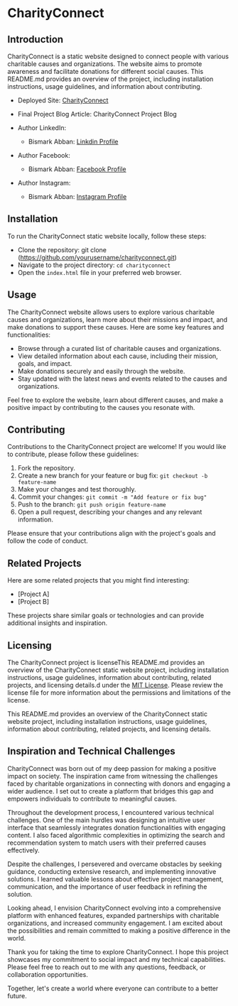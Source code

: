 # CharityConnect

## Introduction

CharityConnect is a static website designed to connect people with various charitable causes and organizations. The website aims to promote awareness and facilitate donations for different social causes. This README.md provides an overview of the project, including installation instructions, usage guidelines, and information about contributing.

   * Deployed Site: [CharityConnect](https://redemption19.github.io/CharityConnect-portfolio/)
   * Final Project Blog Article: CharityConnect Project Blog
   * Author LinkedIn:
        * Bismark Abban: [Linkdin Profile](https://www.linkedin.com/in/bismark-abban-256055193/)
        
   * Author Facebook:
        * Bismark Abban: [Facebook Profile](https://web.facebook.com/bismark.abban.58511/)
        
   * Author Instagram:
        * Bismark Abban: [Instagram Profile](https://www.instagram.com/bismark.abban/)

        
## Installation

To run the CharityConnect static website locally, follow these steps:

  * Clone the repository: git clone (https://github.com/yourusername/charityconnect.git)
  * Navigate to the project directory: `cd charityconnect`
  * Open the `index.html` file in your preferred web browser.

## Usage

The CharityConnect website allows users to explore various charitable causes and organizations, learn more about their missions and impact, and make donations to support these causes. Here are some key features and functionalities:

  * Browse through a curated list of charitable causes and organizations.
  * View detailed information about each cause, including their mission, goals, and impact.
  * Make donations securely and easily through the website.
  * Stay updated with the latest news and events related to the causes and organizations.

Feel free to explore the website, learn about different causes, and make a positive impact by contributing to the causes you resonate with.

## Contributing

Contributions to the CharityConnect project are welcome! If you would like to contribute, please follow these guidelines:

  1. Fork the repository.
  2. Create a new branch for your feature or bug fix: `git checkout -b feature-name`
  3. Make your changes and test thoroughly.
  4. Commit your changes: `git commit -m "Add feature or fix bug"`
  5. Push to the branch: `git push origin feature-name`
  6. Open a pull request, describing your changes and any relevant information.

Please ensure that your contributions align with the project's goals and follow the code of conduct.

## Related Projects

Here are some related projects that you might find interesting:

  * [Project A]
  * [Project B]

These projects share similar goals or technologies and can provide additional insights and inspiration.

## Licensing

The CharityConnect project is licenseThis README.md provides an overview of the CharityConnect static website project, including installation instructions, usage guidelines, information about contributing, related projects, and licensing details.d under the [MIT License](https://opensource.org/license/mit/). Please review the license file for more information about the permissions and limitations of the license.

This README.md provides an overview of the CharityConnect static website project, including installation instructions, usage guidelines, information about contributing, related projects, and licensing details.

## Inspiration and Technical Challenges

CharityConnect was born out of my deep passion for making a positive impact on society. The inspiration came from witnessing the challenges faced by charitable organizations in connecting with donors and engaging a wider audience. I set out to create a platform that bridges this gap and empowers individuals to contribute to meaningful causes.

Throughout the development process, I encountered various technical challenges. One of the main hurdles was designing an intuitive user interface that seamlessly integrates donation functionalities with engaging content. I also faced algorithmic complexities in optimizing the search and recommendation system to match users with their preferred causes effectively.

Despite the challenges, I persevered and overcame obstacles by seeking guidance, conducting extensive research, and implementing innovative solutions. I learned valuable lessons about effective project management, communication, and the importance of user feedback in refining the solution.

Looking ahead, I envision CharityConnect evolving into a comprehensive platform with enhanced features, expanded partnerships with charitable organizations, and increased community engagement. I am excited about the possibilities and remain committed to making a positive difference in the world.


Thank you for taking the time to explore CharityConnect. I hope this project showcases my commitment to social impact and my technical capabilities. Please feel free to reach out to me with any questions, feedback, or collaboration opportunities.

Together, let's create a world where everyone can contribute to a better future.
